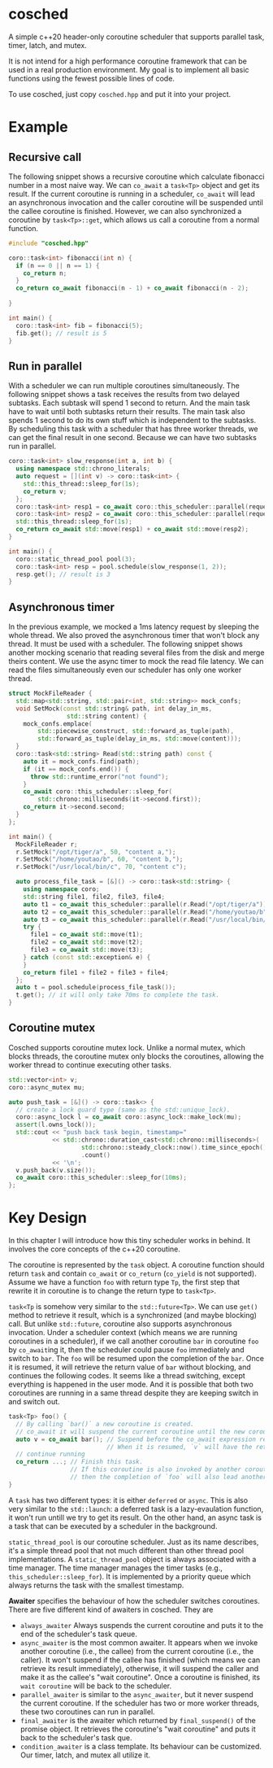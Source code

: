 # cosched

A simple c++20 header-only coroutine scheduler that supports parallel task, timer, latch, and mutex.

It is not intend for a high performance coroutine framework that can be used in a real production environment.
My goal is to implement all basic functions using the fewest possible lines of code.

To use cosched, just copy `cosched.hpp` and put it into your project.

# Example

## Recursive call

The following snippet shows a recursive coroutine which calculate fibonacci number in a most naive way.
We can `co_await` a `task<Tp>` object and get its result. If the current coroutine is running in a scheduler,
`co_await` will lead an asynchronous invocation and the caller coroutine will be suspended until the callee coroutine is finished.
However, we can also synchronized a coroutine by `task<Tp>::get`, which allows us call a coroutine from a normal function.
```c++
#include "cosched.hpp"

coro::task<int> fibonacci(int n) {
  if (n == 0 || n == 1) {
    co_return n;
  }
  co_return co_await fibonacci(n - 1) + co_await fibonacci(n - 2);
  
}

int main() {
  coro::task<int> fib = fibonacci(5);
  fib.get(); // result is 5
}
```

## Run in parallel

With a scheduler we can run multiple coroutines simultaneously.
The following snippet shows a task receives the results from two delayed subtasks.
Each subtask will spend 1 second to return. And the main task have to wait until both subtasks return their results.
The main task also spends 1 second to do its own stuff which is independent to the subtasks.
By scheduling this task with a scheduler that has three worker threads, we can get the final result in one second.
Because we can have two subtasks run in parallel.
```c++
coro::task<int> slow_response(int a, int b) {
  using namespace std::chrono_literals;
  auto request = [](int v) -> coro::task<int> {
    std::this_thread::sleep_for(1s);
    co_return v;
  };
  coro::task<int> resp1 = co_await coro::this_scheduler::parallel(request(a));
  coro::task<int> resp2 = co_await coro::this_scheduler::parallel(request(b));
  std::this_thread::sleep_for(1s);
  co_return co_await std::move(resp1) + co_await std::move(resp2);
}

int main() {
  coro::static_thread_pool pool(3);
  coro::task<int> resp = pool.schedule(slow_response(1, 2));
  resp.get(); // result is 3 
}
```

## Asynchronous timer

In the previous example, we mocked a 1ms latency request by sleeping the whole thread. We also proved the asynchronous timer that won't block any thread. It must be used with a scheduler.
The following snippet shows another mocking scenario that reading several files from the disk and merge theirs content. We use the async timer to mock the read file latency.
We can read the files simultaneously even our scheduler has only one worker thread.
```c++
struct MockFileReader {
  std::map<std::string, std::pair<int, std::string>> mock_confs;
  void SetMock(const std::string& path, int delay_in_ms,
                std::string content) {
    mock_confs.emplace(
        std::piecewise_construct, std::forward_as_tuple(path),
        std::forward_as_tuple(delay_in_ms, std::move(content)));
  }
  coro::task<std::string> Read(std::string path) const {
    auto it = mock_confs.find(path);
    if (it == mock_confs.end()) {
      throw std::runtime_error("not found");
    }
    co_await coro::this_scheduler::sleep_for(
        std::chrono::milliseconds(it->second.first));
    co_return it->second.second;
  }
};

int main() {
  MockFileReader r;
  r.SetMock("/opt/tiger/a", 50, "content a,");
  r.SetMock("/home/youtao/b", 60, "content b,");
  r.SetMock("/usr/local/bin/c", 70, "content c");

  auto process_file_task = [&]() -> coro::task<std::string> {
    using namespace coro;
    std::string file1, file2, file3, file4;
    auto t1 = co_await this_scheduler::parallel(r.Read("/opt/tiger/a"));
    auto t2 = co_await this_scheduler::parallel(r.Read("/home/youtao/b"));
    auto t3 = co_await this_scheduler::parallel(r.Read("/usr/local/bin/c"));
    try {
      file1 = co_await std::move(t1);
      file2 = co_await std::move(t2);
      file3 = co_await std::move(t3);
    } catch (const std::exception& e) {
    }
    co_return file1 + file2 + file3 + file4;
  };
  auto t = pool.schedule(process_file_task());
  t.get(); // it will only take 70ms to complete the task.
}
```

## Coroutine mutex

Cosched supports coroutine mutex lock. Unlike a normal mutex, which blocks threads, the coroutine mutex only blocks the coroutines, allowing the worker thread to continue executing other tasks.
```c++
std::vector<int> v;
coro::async_mutex mu;

auto push_task = [&]() -> coro::task<> {
  // create a lock guard type (same as the std::unique_lock).
  coro::async_lock l = co_await coro::async_lock::make_lock(mu);
  assert(l.owns_lock());
  std::cout << "push back task begin, timestamp="
            << std::chrono::duration_cast<std::chrono::milliseconds>(
                    std::chrono::steady_clock::now().time_since_epoch())
                    .count()
            << '\n';
  v.push_back(v.size());
  co_await coro::this_scheduler::sleep_for(10ms);
};
```

# Key Design

In this chapter I will introduce how this tiny scheduler works in behind. It involves the core concepts of the c++20 coroutine.

The coroutine is represented by the `task` object. A coroutine function should return `task` and contain `co_await` or `co_return` (`co_yield` is not supported).
Assume we have a function `foo` with return type `Tp`, the first step that rewrite it in coroutine is to change the return type to `task<Tp>`.

`task<Tp` is somehow very similar to the `std::future<Tp>`. We can use `get()` method to retrieve it result, which is a synchronized (and maybe blocking) call. But unlike
`std::future`, coroutine also supports asynchronous invocation.
Under a scheduler context (which means we are running coroutines in a scheduler), if we call another coroutine `bar` in coroutine `foo` by `co_await`ing it, then the scheduler
could pause `foo` immediately and switch to `bar`. The `foo` will be resumed upon the completion of the `bar`. Once it is resumed, it will retrieve the return value of `bar` without blocking,
and continues the following codes. It seems like a thread switching, except everything is happened in the user mode. And it is possible that both two coroutines are running in a same thread
despite they are keeping switch in and switch out.

```c++
task<Tp> foo() {
  // By calling `bar()` a new coroutine is created.
  // co_await it will suspend the current coroutine until the new coroutine returns.
  auto v = co_await bar(); // Suspend before the co_await expression returns.
                           // When it is resumed, `v` will have the returned value from `bar`.
  // continue running
  co_return ...; // Finish this task.
                 // If this coroutine is also invoked by another coroutine,
                 // then the completion of `foo` will also lead another resumption.
}
```

A `task` has two different types: it is either `deferred` or `async`. This is also very similar to the `std::launch`:
a deferred task is a lazy-evaulation function, it won't run untill we try to get its result. On the other hand, an async task is a task that can be executed by a scheduler in the background.

`static_thread_pool` is our coroutine scheduler. Just as its name describes, it's a simple thread pool that not much different than other thread pool implementations.
A `static_thread_pool` object is always associated with a time manager. The time manager manages the timer tasks (e.g., `this_scheduler::sleep_for`).
It is implemented by a priority queue which always returns the task with the smallest timestamp.

**Awaiter** specifies the behaviour of how the scheduler switches coroutines. There are five different kind of awaiters in cosched. They are
- `always_awaiter` Always suspends the current coroutine and puts it to the end of the scheduler's task queue.
- `async_awaiter` is the most common awaiter. It appears when we invoke another coroutine (i.e., the callee) from the current coroutine (i.e., the caller).
  It won't suspend if the callee has finished (which means we can retrieve its result immediately), otherwise, it will suspend the caller and make it as the callee's "wait coroutine".
  Once a coroutine is finished, its `wait coroutine` will be back to the scheduler.
- `parallel_awaiter` is similar to the `async_awaiter`, but it never suspend the current coroutine. If the scheduler has two or more worker threads, these two coroutines can run in parallel.
- `final_awaiter` is the awaiter which returned by `final_suspend()` of the promise object. It retrieves the coroutine's "wait coroutine" and puts it back to the scheduler's task que.
- `condition_awaiter` is a class template. Its behaviour can be customized. Our timer, latch, and mutex all utilize it.
